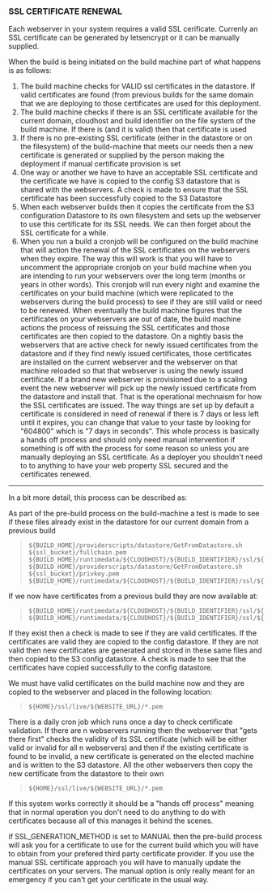 ### SSL CERTIFICATE RENEWAL

Each webserver in your system requires a valid SSL cerificate. Currenly an SSL certificate can be generated by letsencrypt or it can be manually supplied.

When the build is being initiated on the build machine part of what happens is as follows:

1. The build machine checks for VALID ssl certificates in the datastore. If valid certificates are found (from previous builds for the same domain that we are deploying to those certificates are used for this deployment. 
2. The build machine checks if there is an SSL certificate available for the current domain, cloudhost and build identifier on the file system of the build machine. If there is (and it is valid) then that certificate is used
3. If there is no pre-existing SSL certificate (either in the datastore or on the filesystem) of the build-machine that meets our needs then a new certificate is generated or supplied by the person making the deployment if manual certificate provision is set
4. One way or another we have to have an acceptable SSL certificate and the certificate we have is copied to the config S3 datastore that is shared with the webservers. A check is made to ensure that the SSL certificate has been successfully copied to the S3 Datastore
5. When each webserver builds then it copies the certificate from the S3 configuration Datastore to its own filesystem and sets up the webserver to use this certificate for its SSL needs. We can then forget about the SSL certificate for a while.
6. When you run a build a cronjob will be configured on the build machine that will action the renewal of the SSL certificates on the webservers when they expire. The way this will work is that you will have to uncomment the appropriate cronjob on your build machine when you are intending to run your webservers over the long term (months or years in other words). This cronjob will run every night and examine the certificates on your build machine (which were replicated to the webservers during the build process) to see if they are still valid or need to be renewed. When eventually the build machine figures that the certificates on your webservers are out of date, the build machine actions the process of reissuing the SSL certificates and those certificates are then copied to the datastore. On a nightly basis the webservers that are active check for newly issued certificates from the datastore and if they find newly issued certificates, those certificates are installed on the current webserver and the webserver on that machine reloaded so that that webserver is using the newly issued certificate. If a brand new webserver is provisioned due to a scaling event the new webserver will pick up the newly issued certificate from the datastore and install that. That is the operational mechnaism for how the SSL certificates are issued. The way things are set up by default a certificate is considered in need of renewal if there is 7 days or less left until it expires, you can change that value to your taste by looking for "604800" which is "7 days in seconds". This whole process is basically a hands off process and should only need manual intervention if something is off with the process for some reason so unless you are manually deploying an SSL certificate. As a deployer you shouldn't need to to anything to have your web property SSL secured and the certificates renewed. 

-------------------------------

In a bit more detail, this process can be described as:



As part of the pre-build process on the build-machine a test is made to see if these files already exist in the datastore for our current domain from a previous build

>     ${BUILD_HOME}/providerscripts/datastore/GetFromDatastore.sh ${ssl_bucket}/fullchain.pem ${BUILD_HOME}/runtimedata/${CLOUDHOST}/${BUILD_IDENTIFIER}/ssl/${WEBSITE_URL}
>     ${BUILD_HOME}/providerscripts/datastore/GetFromDatastore.sh ${ssl_bucket}/privkey.pem ${BUILD_HOME}/runtimedata/${CLOUDHOST}/${BUILD_IDENTIFIER}/ssl/${WEBSITE_URL}

If we now have certificates from a previous build they are now available at:  

>     ${BUILD_HOME}/runtimedata/${CLOUDHOST}/${BUILD_IDENTIFIER}/ssl/${WEBSITE_URL}/fullchain.pem 
>     ${BUILD_HOME}/runtimedata/${CLOUDHOST}/${BUILD_IDENTIFIER}/ssl/${WEBSITE_URL}/privkey.pem 

If they exist then a check is made to see if they are valid certificates. If the certificates are valid they are copied to the config datastore. If they are not valid then new certificates are generated and stored in these same files and then copied to the S3 config datastore. A check is made to see that the certificates have copied successfully to the config datastore.

We must have valid certificates on the build machine now and they are copied to the webserver and placed in the following location:  

>     ${HOME}/ssl/live/${WEBSITE_URL}/*.pem

There is a daily cron job which runs once a day to check certificate validation. If there are n webservers running then the webserver that "gets there first" checks the validity of its SSL certificate (which will be either valid or invalid for all n webservers) and then if the existing certificate is found to be invalid, a new certificate is generated on the elected machine and is written to the S3 datastore. All the other webservers then copy the new certificate from the datastore to their own

>     ${HOME}/ssl/live/${WEBSITE_URL}/*.pem

If this system works correctly it should be a "hands off process" meaning that in normal operation you don't need to do anything to do with certificates because all of this manages it behind the scenes.

if SSL_GENERATION_METHOD is set to MANUAL then the pre-build process will ask you for a certificate to use for the current build which you will have to obtain from your prefered third party certificate provider. If you use the manual SSL certificate approach you will have to manually update the certificates on your servers. The manual option is only really meant for an emergency if you can't get your certificate in the usual way.
